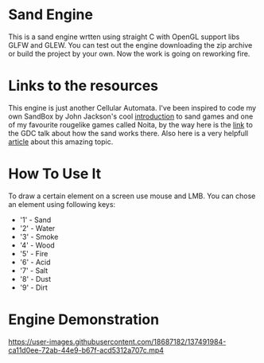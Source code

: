 # Sand Engine

This is a sand engine wrtten using straight C with OpenGL support libs GLFW and GLEW. You can test out the engine downloading the zip archive or build the project by your own. Now the work is going on reworking fire.

# Links to the resources

This engine is just another Cellular Automata. I've been inspired to code my own SandBox by John Jackson's cool [introduction](https://www.youtube.com/watch?v=VLZjd_Y1gJ8&t=498s) to sand games and one of my favourite rougelike games called Noita, by the way here is the [link](https://www.youtube.com/watch?v=prXuyMCgbTc) to the GDC talk about how the sand works there. Also here is a very helpfull [article](https://maxbittker.com/making-sandspiel/) about this amazing topic.

# How To Use It

To draw a certain element on a screen use mouse and LMB. 
You can chose an element using following keys:
- '1' - Sand
- '2' - Water
- '3' - Smoke
- '4' - Wood
- '5' - Fire
- '6' - Acid
- '7' - Salt
- '8' - Dust
- '9' - Dirt

# Engine Demonstration


https://user-images.githubusercontent.com/18687182/137491984-ca11d0ee-72ab-44e9-b67f-acd5312a707c.mp4


